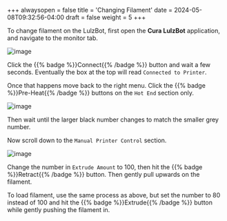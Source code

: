 +++
alwaysopen = false
title = 'Changing Filament'
date = 2024-05-08T09:32:56-04:00
draft = false
weight = 5
+++

To change filament on the LulzBot, first open the **Cura LulzBot** application, and navigate to the monitor tab.

![image](/images/179.png)

Click the {{% badge %}}Connect{{% /badge %}} button and wait a few seconds. Eventually the box at the top will read `Connected to Printer`.

Once that happens move back to the right menu. Click the {{% badge %}}Pre-Heat{{% /badge %}} buttons on the `Hot End` section only.

![image](/images/180.png)

Then wait until the larger black number changes to match the smaller grey number.

Now scroll down to the `Manual Printer Control` section.

![image](/images/183.png)

Change the number in `Extrude Amount` to 100, then hit the {{% badge %}}Retract{{% /badge %}} button. Then gently pull upwards on the filament.

To load filament, use the same process as above, but set the number to 80 instead of 100 and hit the {{% badge %}}Extrude{{% /badge %}} button while gently pushing the filament in.